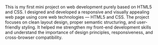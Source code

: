 This is my first mini project on web development purely based on HTML5 and CSS. 
I designed and developed a responsive and visually appealing web page using core web technologies — HTML5 and CSS.
The project focuses on clean layout design, proper semantic structuring, and user-friendly styling. It helped me strengthen my front-end development skills and understand the importance of design principles, responsiveness, and cross-browser compatibility.
